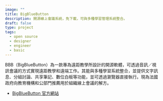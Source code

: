 ```yaml
---
image: ""
title: BigBlueButton
description: 開源線上會議系統，免下載，可與多種學習管理系統整合。
draft: false
type: project
tags:
  - open source
  - designer
  - engineer
  - basic
---
```

BBB（BigBlueButton）為一款專為遠距教學所設計的開源軟體，可透過音訊／視訊會議的方式實現遠距教學和遠端工作。其能與多種學習系統整合，並提供文字訊息、分組討論、共享筆記、數位白板等功能，並可透過瀏覽器直接執行。現為法國政府向教育機構和公部門推薦用於組織線上會議的解方。

- [BigBlueButton 官方網站](https://bigbluebutton.org/)
